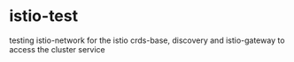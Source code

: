 # istio-test
testing istio-network for the istio crds-base, discovery and istio-gateway to access the cluster service
